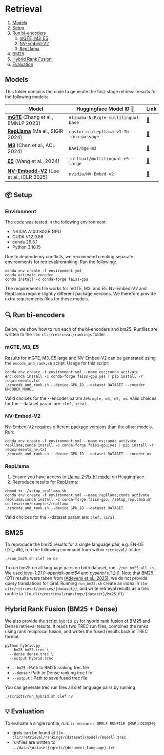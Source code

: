 # Retrieval

1. [Models](https://github.com/mainlp/llm-clir/tree/main/retrieval#models) 
2. [Setup](https://github.com/mainlp/llm-clir/tree/main/retrieval#models)
3. [Run bi-encoders](https://github.com/mainlp/llm-clir/tree/main/retrieval#-run-bi-encoders)
   1. [mGTE, M3, E5](https://github.com/mainlp/llm-clir/tree/main/retrieval#-run-bi-encoders)
   2. [NV-Embed-V2](https://github.com/mainlp/llm-clir/tree/main/retrieval#-run-bi-encoders)
   3. [RepLlama](https://github.com/mainlp/llm-clir/tree/main/retrieval#repllama)
4. [BM25](https://github.com/mainlp/llm-clir/tree/main/retrieval#bm25)
5. [Hybrid Rank Fusion](https://github.com/mainlp/llm-clir/tree/main/retrieval#hybrid-rank-fusion-bm25--dense)
6. [Evaluation](https://github.com/mainlp/llm-clir/tree/main/retrieval#-evaluation)

## Models
This folder contains the code to generate the first-stage retrieval results for the following models:

| Model                                                                                       | Huggingface Model ID 🤗                  | Link                                                               | 
|---------------------------------------------------------------------------------------------|------------------------------------------|--------------------------------------------------------------------|
| [**mGTE**](https://aclanthology.org/2024.emnlp-industry.103.pdf) (Zhang et al., EMNLP 2023) | `Alibaba-NLP/gte-multilingual-base`      | [🔗](https://huggingface.co/Alibaba-NLP/gte-multilingual-base)     | 
| [**RepLlama**](https://dl.acm.org/doi/abs/10.1145/3626772.3657951) (Ma el., SIGIR 2024)     | `castorini/repllama-v1-7b-lora-passage`  | [🔗](https://huggingface.co/castorini/repllama-v1-7b-lora-passage) |
| [**M3**](https://aclanthology.org/2024.findings-acl.137/) (Chen et al., ACL 2024)           | `BAAI/bge-m3`                            | [🔗](https://huggingface.co/BAAI/bge-m3)                           |
| [**E5**](https://arxiv.org/pdf/2402.05672) (Wang et al., 2024)                              | `intfloat/multilingual-e5-large`         | [🔗](https://huggingface.co/intfloat/multilingual-e5-large)        | 
| [**NV-Embedd-V2**](https://openreview.net/forum?id=lgsyLSsDRe) (Lee et al., ICLR 2025)      | `nvidia/NV-Embed-v2`                     | [🔗](https://huggingface.co/nvidia/NV-Embed-v2)                    |


## 📦️ Setup

### Environment
The code was tested in the following environment:
  - NVIDIA A100 80GB GPU
  - CUDA V12.9.86
  - conda 25.5.1
  - Python 3.10.15

Due to dependency conflicts, we recommend creating separate environments for retrieval/reranking. Run the following:

```
conda env create -f environment.yml
conda activate encoder
conda install -c conda-forge faiss-gpu
```

The requirements file works for mGTE, M3, and E5. Nv-Embed-V2 and RepLlama require slightly different package versions. We therefore provide extra requirements files for these models.

## 🔍 Run bi-encoders

Below, we show how to run each of the bi-encoders and bm25. Runfiles are written to the `llm-clir/retrieval/rankings` folder.

### mGTE, M3, E5
Results for mGTE, M3, E5 large and NV-Embed-V2 can be generated using the ```encode_and_rank.sh``` script. Usage for this script: 

```
conda env create -f environment.yml --name enc;conda activate enc;conda install -c conda-forge faiss-gpu;yes | pip install -r requirements.txt
./encode_and_rank.sh --device GPU_ID --dataset DATASET --encoder ENCODER_MODEL
```

Valid choices for the --encoder param are: ```mgte, m3, e5, nv```. Valid choices for the --dataset param are: ```clef, ciral```.

### NV-Embed-V2
Nv-Embed-V2 requires different package versions than the other models. Run:
```
conda env create -f environment.yml --name nv;conda activate repllama;conda install -c conda-forge faiss-gpu;yes | pip install -r requirements_nv.txt
./encode_and_rank.sh --device GPU_ID --dataset DATASET --encoder nv
```


### RepLlama
1. Ensure you have access to [Llama-2-7b-hf model](https://huggingface.co/meta-llama/Llama-2-7b-hf) on Huggingface.
2. Reproduce results for RepLlama:
```
chmod +x ./setup_repllama.sh
conda env create -f environment.yml --name repllama;conda activate repllama;conda install -c conda-forge faiss-gpu;./setup_repllama.sh
cd tevatron/examples/repllama
./encode_and_rank.sh --device GPU_ID --dataset DATASET
```
Valid choices for the --dataset param are: ```clef, ciral```.



## BM25
To reproduce the bm25 results for a single language pair, e.g. EN-DE (DT_nllb), run the following command from within `retrieval/` folder:
```
./run_bm25.sh clef en de
```
To run bm25 on all language pairs on both dataset, run `./run_bm25_all.sh`. We used _java-1.21.0-openjdk-amd64_ and *pyserini v.1.2.0*. Note that BM25 (QT) results were taken from [(Adeyemi et al., 2025)](https://aclanthology.org/2024.acl-short.59/), we do not provide query translations for ciral. Running `run_bm25.sh` create an index in `llm-clir/retrieval/indexes/{dataset}/`, and write retrieval results as a trec runfile to `llm-clir/retrieval/rankings/{dataset}/bm25_DT/`.


## Hybrid Rank Fusion (BM25 + Dense)

We also provide the script `hybrid.py` for hybrid rank fusion of BM25 and Dense retrieval results. It reads two TREC run files, combines the ranks using rank reciprocal fusion, and writes the fused results back in TREC format. 

```
python hybrid.py
  --bm25 bm25.trec \
  --dense dense.trec \
  --output hybrid.trec
```

- `--bm25` : Path to BM25 ranking trec file
- `--dense` : Path to Dense ranking trec file
- `--output` : Path to save fused trec file

You can generate trec run files all clef language pairs by running

```
./scripts/run_hybrid.sh clef nv
```

## 💡 Evaluation

To evaluate a single runfile, run: `ir-measures QRELS RUNFILE {MAP,nDCG@20}`
- qrels can be found at `llm-clir/retrieval/rankings/{dataset}/model/{model}.trec`
- runfiles are written to `../data/{dataset}/qrels/{document_language}.txt`
